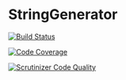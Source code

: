 # StringGenerator

[![Build Status](https://travis-ci.org/vitrya/A3_Gr1_PSR.svg?branch=master)](https://travis-ci.org/vitrya/A3_Gr1_PSR)

[![Code Coverage](https://scrutinizer-ci.com/g/vitrya/A3_Gr1_PSR/badges/coverage.png?b=master)](https://scrutinizer-ci.com/g/vitrya/A3_Gr1_PSR/?branch=master)

[![Scrutinizer Code Quality](https://scrutinizer-ci.com/g/vitrya/A3_Gr1_PSR/badges/quality-score.png?b=master)](https://scrutinizer-ci.com/g/vitrya/A3_Gr1_PSR/?branch=master)
